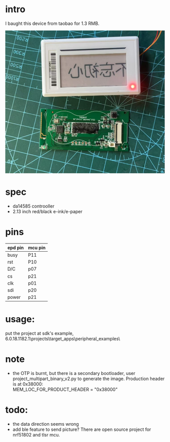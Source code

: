 # intro
I baught this device from taobao for 1.3 RMB.


![result](doc/result.jpg)

# spec
- da14585 controoller
- 2.13 inch red/black e-ink/e-paper

# pins
| epd pin   | mcu pin   |
|--------|------|
| busy   | P11    |
| rst   | P10      |
| D/C   | p07    |
| cs   | p21    |
| clk   | p01      |
| sdi   | p20    |
| power   | p21    |

# usage:
put the project at sdk's example, 6.0.18.1182.1\projects\target_apps\peripheral_examples\

# note
- the OTP is burnt, but there is a secondary bootloader, user project_multipart_binary_v2.py to generate the image. Production header is at 0x38000:  
MEM_LOC_FOR_PRODUCT_HEADER 	= "0x38000" 


# todo:
- the data direction seems wrong
- add ble feature to send picture? There are open source project for nrf51802 and tlsr mcu.

